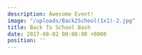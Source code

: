 ```yaml
---
description: Awesome Event!
image: "/uploads/Back2School(1x1)-2.jpg"
title: Back To School Bash
date: 2017-08-02 00:00:00 +0000
position: ''
---
```

